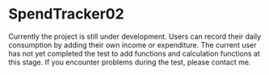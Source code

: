 # SpendTracker02
Currently the project is still under development. Users can record their daily consumption by adding their own income or expenditure. The current user has not yet completed the test to add functions and calculation functions at this stage. If you encounter problems during the test, please contact me.
